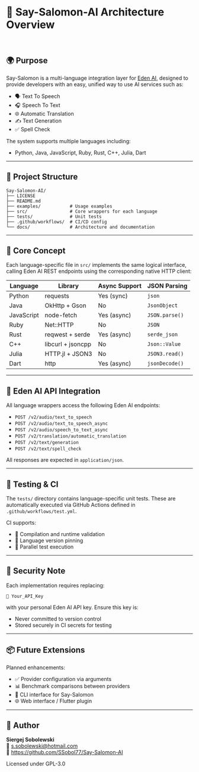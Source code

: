 # 🌊 Say-Salomon-AI Architecture Overview

<br>

## 🌍 Purpose

Say-Salomon is a multi-language integration layer for [Eden AI](https://www.edenai.co/), designed to provide developers with an easy, unified way to use AI services such as:

- 🗣 Text To Speech
- 🎧 Speech To Text
- 🌐 Automatic Translation
- ✍️ Text Generation
- ✅ Spell Check

The system supports multiple languages including:
- Python, Java, JavaScript, Ruby, Rust, C++, Julia, Dart

---

## 📁 Project Structure

```
Say-Salomon-AI/
├── LICENSE
├── README.md
├── examples/           # Usage examples
├── src/                # Core wrappers for each language
├── tests/              # Unit tests
├── .github/workflows/  # CI/CD config
└── docs/               # Architecture and documentation
```

---

## 🧠 Core Concept

Each language-specific file in `src/` implements the same logical interface, calling Eden AI REST endpoints using the corresponding native HTTP client:

| Language    | Library            | Async Support | JSON Parsing     |
|-------------|--------------------|----------------|------------------|
| Python      | requests           | Yes (sync)     | `json`           |
| Java        | OkHttp + Gson      | No             | `JsonObject`     |
| JavaScript  | node-fetch         | Yes (async)    | `JSON.parse()`   |
| Ruby        | Net::HTTP          | No             | `JSON`           |
| Rust        | reqwest + serde    | Yes (async)    | `serde_json`     |
| C++         | libcurl + jsoncpp  | No             | `Json::Value`    |
| Julia       | HTTP.jl + JSON3    | No             | `JSON3.read()`   |
| Dart        | http               | Yes (async)    | `jsonDecode()`   |

---

## 🔄 Eden AI API Integration

All language wrappers access the following Eden AI endpoints:

- `POST /v2/audio/text_to_speech`
- `POST /v2/audio/text_to_speech_async`
- `POST /v2/audio/speech_to_text_async`
- `POST /v2/translation/automatic_translation`
- `POST /v2/text/generation`
- `POST /v2/text/spell_check`

All responses are expected in `application/json`.

---

## 🧪 Testing & CI

The `tests/` directory contains language-specific unit tests. These are automatically executed via GitHub Actions defined in `.github/workflows/test.yml`.

CI supports:
- 🧪 Compilation and runtime validation
- 🧪 Language version pinning
- 🧪 Parallel test execution

---

## 🔐 Security Note

Each implementation requires replacing:
```plaintext
🔑 Your_API_Key
```
with your personal Eden AI API key. Ensure this key is:
- Never committed to version control
- Stored securely in CI secrets for testing

---

## 📦 Future Extensions

Planned enhancements:
- ✅ Provider configuration via arguments
- 📊 Benchmark comparisons between providers
- 🧰 CLI interface for Say-Salomon
- 🌐 Web interface / Flutter plugin

---

## 👤 Author

**Siergej Sobolewski**  
📧 s.sobolewski@hotmail.com  
🔗 https://github.com/SSobol77/Say-Salomon-AI

Licensed under GPL-3.0
